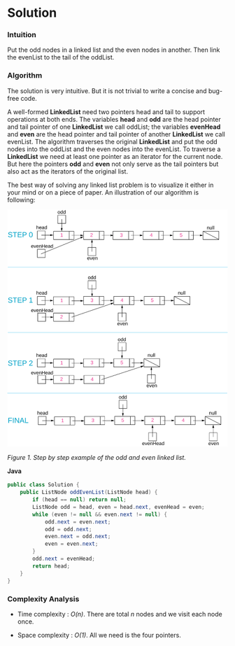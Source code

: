 # Solution
### Intuition

Put the odd nodes in a linked list and the even nodes in another. Then link the evenList to the tail of the oddList.

### Algorithm

The solution is very intuitive. But it is not trivial to write a concise and bug-free code.

A well-formed **LinkedList** need two pointers head and tail to support operations at both ends. The variables **head** and **odd** are the head pointer and tail pointer of one **LinkedList** we call oddList; the variables **evenHead** and **even** are the head pointer and tail pointer of another **LinkedList** we call evenList. The algorithm traverses the original **LinkedList** and put the odd nodes into the oddList and the even nodes into the evenList. To traverse a **LinkedList** we need at least one pointer as an iterator for the current node. But here the pointers **odd** and **even** not only serve as the tail pointers but also act as the iterators of the original list.

The best way of solving any linked list problem is to visualize it either in your mind or on a piece of paper. An illustration of our algorithm is following:

![Ex1](images/Odd_Even.svg)

*Figure 1. Step by step example of the odd and even linked list.*

**Java**
```java
public class Solution {
    public ListNode oddEvenList(ListNode head) {
        if (head == null) return null;
        ListNode odd = head, even = head.next, evenHead = even;
        while (even != null && even.next != null) {
            odd.next = even.next;
            odd = odd.next;
            even.next = odd.next;
            even = even.next;
        }
        odd.next = evenHead;
        return head;
    }
}
```

### Complexity Analysis

* Time complexity : *O(n)*. There are total *n* nodes and we visit each node once.

* Space complexity : *O(1)*. All we need is the four pointers.